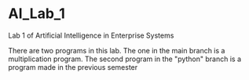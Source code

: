 # AI_Lab_1
Lab 1 of Artificial Intelligence in Enterprise Systems

There are two programs in this lab. The one in the main branch is a multiplication program.
The second program in the "python" branch is a program made in the previous semester